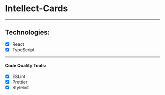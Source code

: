 # Intellect-Cards

---
## Technologies:
- [x] React
- [x] TypeScript
---
#### Code Quality Tools:
- [x] ESLint
- [x] Prettier
- [x] Stylelint